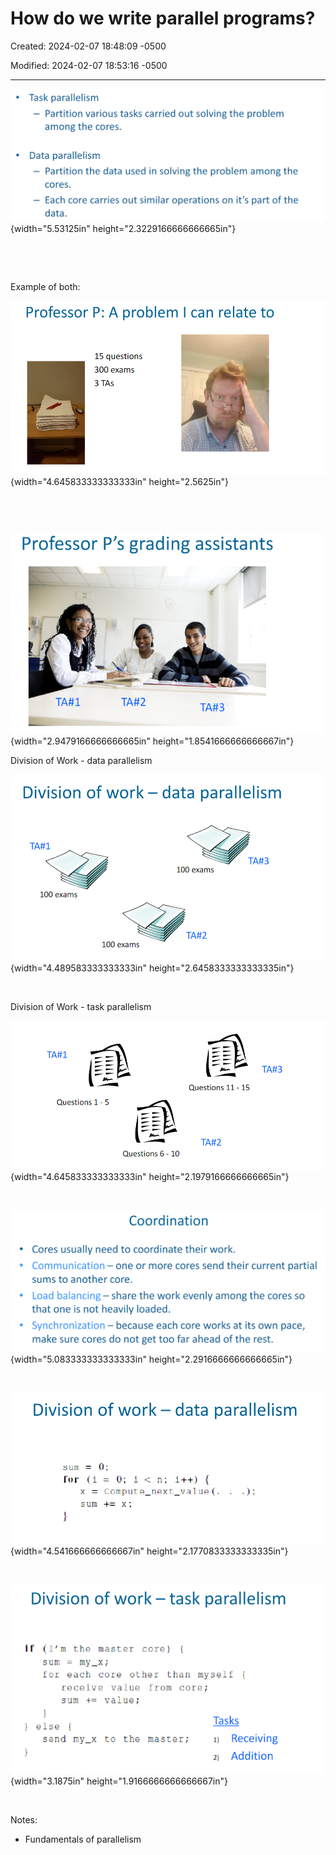# How do we write parallel programs?

Created: 2024-02-07 18:48:09 -0500

Modified: 2024-02-07 18:53:16 -0500

---

![](media/How-do-we-write-parallel-program-image1.png){width="5.53125in" height="2.3229166666666665in"}

 

 

Example of both:

![](media/How-do-we-write-parallel-program-image2.png){width="4.645833333333333in" height="2.5625in"}

 

 

![](media/How-do-we-write-parallel-program-image3.png){width="2.9479166666666665in" height="1.8541666666666667in"}

Division of Work - data parallelism

![](media/How-do-we-write-parallel-program-image4.png){width="4.489583333333333in" height="2.6458333333333335in"}

 

Division of Work - task parallelism

![](media/How-do-we-write-parallel-program-image5.png){width="4.645833333333333in" height="2.1979166666666665in"}

 

![](media/How-do-we-write-parallel-program-image6.png){width="5.083333333333333in" height="2.2916666666666665in"}

 

![](media/How-do-we-write-parallel-program-image7.png){width="4.541666666666667in" height="2.1770833333333335in"}

 

![](media/How-do-we-write-parallel-program-image8.png){width="3.1875in" height="1.9166666666666667in"}

 

Notes:

-   Fundamentals of parallelism








